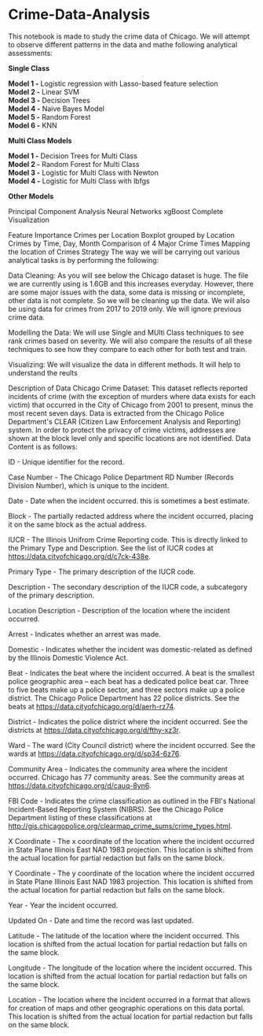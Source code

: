 # Crime-Data-Analysis
This notebook is made to study the crime data of Chicago.
We will attempt to observe different patterns in the data and mathe following analytical assessments:

**Single Class**

**Model 1 -** Logistic regression with Lasso-based feature selection<br>
**Model 2 -** Linear SVM<br>
**Model 3 -** Decision Trees<br>
**Model 4 -** Naive Bayes Model<br>
**Model 5 -** Random Forest<br>
**Model 6 -** KNN<br>

**Multi Class Models**

**Model 1 -** Decision Trees for Multi Class<br>
**Model 2 -** Random Forest for Multi Class<br>
**Model 3 -** Logistic for Multi Class with Newton<br>
**Model 4 -** Logistic for Multi Class with lbfgs<br>

**Other Models**

Principal Component Analysis
Neural Networks
xgBoost
Complete Visualization

Feature Importance
Crimes per Location
Boxplot grouped by Location
Crimes by Time, Day, Month
Comparison of 4 Major Crime Times
Mapping the location of Crimes
Strategy
The way we will be carrying out various analytical tasks is by performing the following:

Data Cleaning: As you will see below the Chicago dataset is huge. The file we are currently using is 1.6GB and this increases everyday. However, there are some major issues with the data, some data is missing or incomplete, other data is not complete. So we will be cleaning up the data. We will also be using data for crimes from 2017 to 2019 only. We will ignore previous crime data.

Modelling the Data: We will use Single and MUlti Class techniques to see rank crimes based on severity. We will also compare the results of all these techniques to see how they compare to each other for both test and train.

Visualizing: We will visualize the data in different methods. It will help to understand the reults

Description of Data
Chicago Crime Dataset: This dataset reflects reported incidents of crime (with the exception of murders where data exists for each victim) that occurred in the City of Chicago from 2001 to present, minus the most recent seven days. Data is extracted from the Chicago Police Department's CLEAR (Citizen Law Enforcement Analysis and Reporting) system. In order to protect the privacy of crime victims, addresses are shown at the block level only and specific locations are not identified. Data Content is as follows:

ID - Unique identifier for the record.

Case Number - The Chicago Police Department RD Number (Records Division Number), which is unique to the incident.

Date - Date when the incident occurred. this is sometimes a best estimate.

Block - The partially redacted address where the incident occurred, placing it on the same block as the actual address.

IUCR - The Illinois Unifrom Crime Reporting code. This is directly linked to the Primary Type and Description. See the list of IUCR codes at https://data.cityofchicago.org/d/c7ck-438e.

Primary Type - The primary description of the IUCR code.

Description - The secondary description of the IUCR code, a subcategory of the primary description.

Location Description - Description of the location where the incident occurred.

Arrest - Indicates whether an arrest was made.

Domestic - Indicates whether the incident was domestic-related as defined by the Illinois Domestic Violence Act.

Beat - Indicates the beat where the incident occurred. A beat is the smallest police geographic area – each beat has a dedicated police beat car. Three to five beats make up a police sector, and three sectors make up a police district. The Chicago Police Department has 22 police districts. See the beats at https://data.cityofchicago.org/d/aerh-rz74.

District - Indicates the police district where the incident occurred. See the districts at https://data.cityofchicago.org/d/fthy-xz3r.

Ward - The ward (City Council district) where the incident occurred. See the wards at https://data.cityofchicago.org/d/sp34-6z76.

Community Area - Indicates the community area where the incident occurred. Chicago has 77 community areas. See the community areas at https://data.cityofchicago.org/d/cauq-8yn6.

FBI Code - Indicates the crime classification as outlined in the FBI's National Incident-Based Reporting System (NIBRS). See the Chicago Police Department listing of these classifications at http://gis.chicagopolice.org/clearmap_crime_sums/crime_types.html.

X Coordinate - The x coordinate of the location where the incident occurred in State Plane Illinois East NAD 1983 projection. This location is shifted from the actual location for partial redaction but falls on the same block.

Y Coordinate - The y coordinate of the location where the incident occurred in State Plane Illinois East NAD 1983 projection. This location is shifted from the actual location for partial redaction but falls on the same block.

Year - Year the incident occurred.

Updated On - Date and time the record was last updated.

Latitude - The latitude of the location where the incident occurred. This location is shifted from the actual location for partial redaction but falls on the same block.

Longitude - The longitude of the location where the incident occurred. This location is shifted from the actual location for partial redaction but falls on the same block.

Location - The location where the incident occurred in a format that allows for creation of maps and other geographic operations on this data portal. This location is shifted from the actual location for partial redaction but falls on the same block.
